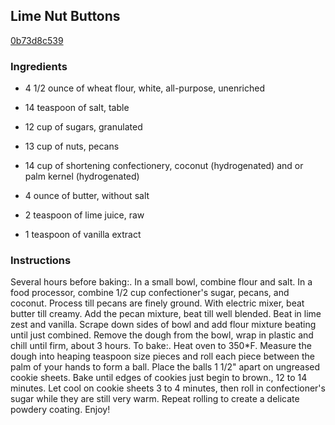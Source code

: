 ## Lime Nut Buttons

[0b73d8c539](http://www.food.com/recipe/lime-nut-buttons-119440)

### Ingredients

 - 4 1/2 ounce of wheat flour, white, all-purpose, unenriched

 - 14 teaspoon of salt, table

 - 12 cup of sugars, granulated

 - 13 cup of nuts, pecans

 - 14 cup of shortening confectionery, coconut (hydrogenated) and or palm kernel (hydrogenated)

 - 4 ounce of butter, without salt

 - 2 teaspoon of lime juice, raw

 - 1 teaspoon of vanilla extract

### Instructions

Several hours before baking:. In a small bowl, combine flour and salt. In a food processor, combine 1/2 cup confectioner's sugar, pecans, and coconut. Process till pecans are finely ground. With electric mixer, beat butter till creamy. Add the pecan mixture, beat till well blended. Beat in lime zest and vanilla. Scrape down sides of bowl and add flour mixture beating until just combined. Remove the dough from the bowl, wrap in plastic and chill until firm, about 3 hours. To bake:. Heat oven to 350*F. Measure the dough into heaping teaspoon size pieces and roll each piece between the palm of your hands to form a ball. Place the balls 1 1/2" apart on ungreased cookie sheets. Bake until edges of cookies just begin to brown., 12 to 14 minutes. Let cool on cookie sheets 3 to 4 minutes, then roll in confectioner's sugar while they are still very warm. Repeat rolling to create a delicate powdery coating. Enjoy!